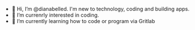 - 👋 Hi, I’m @dianabelled. I'm new to technology, coding and building apps.
- 👀 I’m currenrly interested in coding.
- 🌱 I’m currently learning how to code or program via Gritlab

<!---
dianabelled/dianabelled is a ✨ special ✨ repository because its `README.md` (this file) appears on your GitHub profile.
You can click the Preview link to take a look at your changes.
--->
